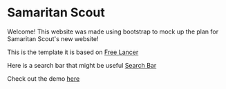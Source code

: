 # Samaritan Scout
Welcome! This website was made using bootstrap to mock up the plan for Samaritan Scout's new website!

This is the template it is based on [Free Lancer](https://startbootstrap.com/theme/freelancer)

Here is a search bar that might be useful [Search Bar](https://colorlib.com/etc/searchf/colorlib-search-2/)

Check out the demo [here](https://akeboss-tech.github.io/samaritan-scout/home.html)